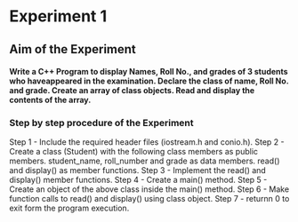 # Experiment 1
## Aim of the Experiment 
#### Write a C++ Program to display Names, Roll No., and grades of 3 students who haveappeared in the examination. Declare the class of name, Roll No. and grade. Create an array of class objects. Read and display the contents of the array.
### Step by step procedure of the Experiment
Step 1 - Include the required header files (iostream.h and conio.h).
Step 2 - Create a class (Student) with the following class members as public members.
student_name, roll_number and grade as data members.
read() and display() as member functions.
Step 3 - Implement the read() and display() member functions.
Step 4 - Create a main() method.
Step 5 - Create an object of the above class inside the main() method.
Step 6 - Make function calls to read() and display() using class object.
Step 7 - returnn 0 to exit form the program execution.
